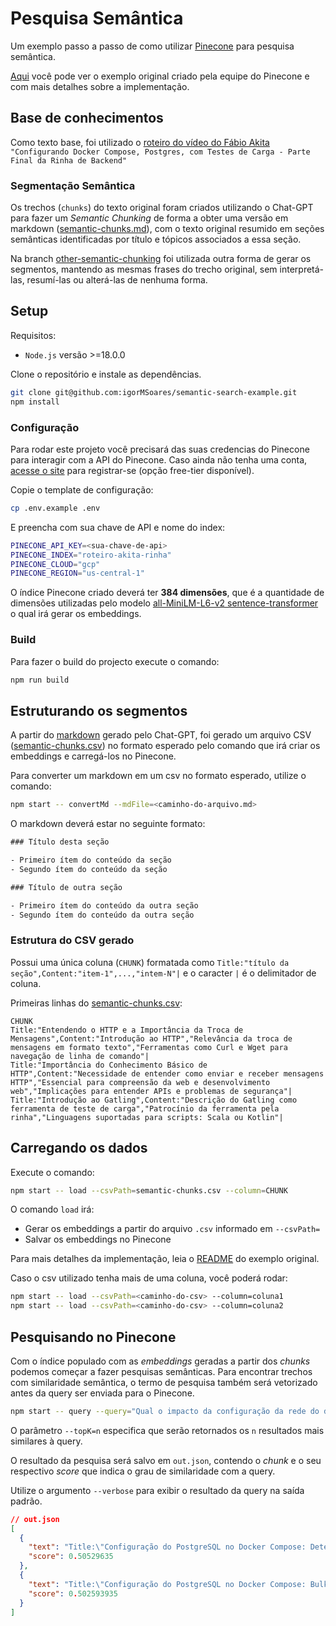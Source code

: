 # Pesquisa Semântica

Um exemplo passo a passo de como utilizar [Pinecone](https://www.pinecone.io/) para pesquisa semântica.

[Aqui](https://github.com/pinecone-io/semantic-search-example) você pode ver o exemplo original criado pela equipe do Pinecone e com mais detalhes sobre a implementação.

## Base de conhecimentos

Como texto base, foi utilizado o [roteiro do vídeo do Fábio Akita](https://www.akitaonrails.com/2023/12/16/akitando-149-configurando-docker-compose-postgres-com-testes-de-carga-parte-final-da-rinha-de-backend) `"Configurando Docker Compose, Postgres, com Testes de Carga - Parte Final da Rinha de Backend"`

### Segmentação Semântica

Os trechos (`chunks`) do texto original foram criados utilizando o Chat-GPT para fazer um _Semantic Chunking_ de forma a obter uma versão em markdown ([semantic-chunks.md](./semantic-chunks.md)), com o texto original resumido em seções semânticas identificadas por título e tópicos associados a essa seção.

Na branch [other-semantic-chunking](https://github.com/igorMSoares/semantic-search-example/tree/feat/other-semantic-chunking) foi utilizada outra forma de gerar os segmentos, mantendo as mesmas frases do trecho original, sem interpretá-las, resumí-las ou alterá-las de nenhuma forma.

## Setup

Requisitos:

- `Node.js` versão >=18.0.0

Clone o repositório e instale as dependências.

```sh
git clone git@github.com:igorMSoares/semantic-search-example.git
npm install
```

### Configuração

Para rodar este projeto você precisará das suas credencias do Pinecone para interagir com a API do Pinecone. Caso ainda não tenha uma conta, [acesse o site](https://www.pinecone.io/) para registrar-se (opção free-tier disponível).

Copie o template de configuração:

```sh
cp .env.example .env
```

E preencha com sua chave de API e nome do index:

```sh
PINECONE_API_KEY=<sua-chave-de-api>
PINECONE_INDEX="roteiro-akita-rinha"
PINECONE_CLOUD="gcp"
PINECONE_REGION="us-central-1"
```

O índice Pinecone criado deverá ter **384 dimensões**, que é a quantidade de dimensões utilizadas pelo modelo [all-MiniLM-L6-v2 sentence-transformer](https://huggingface.co/sentence-transformers/all-MiniLM-L6-v2) o qual irá gerar os embeddings.

### Build

Para fazer o build do projecto execute o comando:

```sh
npm run build
```

## Estruturando os segmentos

A partir do [markdown](./semantic-chunks.md) gerado pelo Chat-GPT, foi gerado um arquivo CSV ([semantic-chunks.csv](./semantic-chunks.csv)) no formato esperado pelo comando que irá criar os embeddings e carregá-los no Pinecone.

Para converter um markdown em um csv no formato esperado, utilize o comando:

```sh
npm start -- convertMd --mdFile=<caminho-do-arquivo.md>
```

O markdown deverá estar no seguinte formato:

```txt
### Título desta seção

- Primeiro ítem do conteúdo da seção
- Segundo ítem do conteúdo da seção

### Título de outra seção

- Primeiro ítem do conteúdo da outra seção
- Segundo ítem do conteúdo da outra seção
```

### Estrutura do CSV gerado

Possui uma única coluna (`CHUNK`) formatada como `Title:"título da seção",Content:"item-1",...,"intem-N"|` e o caracter `|` é o delimitador de coluna.

Primeiras linhas do [semantic-chunks.csv](./semantic-chunks.csv):

```csv
CHUNK
Title:"Entendendo o HTTP e a Importância da Troca de Mensagens",Content:"Introdução ao HTTP","Relevância da troca de mensagens em formato texto","Ferramentas como Curl e Wget para navegação de linha de comando"|
Title:"Importância do Conhecimento Básico de HTTP",Content:"Necessidade de entender como enviar e receber mensagens HTTP","Essencial para compreensão da web e desenvolvimento web","Implicações para entender APIs e problemas de segurança"|
Title:"Introdução ao Gatling",Content:"Descrição do Gatling como ferramenta de teste de carga","Patrocínio da ferramenta pela rinha","Linguagens suportadas para scripts: Scala ou Kotlin"|
```

## Carregando os dados

Execute o comando:

```sh
npm start -- load --csvPath=semantic-chunks.csv --column=CHUNK
```

O comando `load` irá:

- Gerar os embeddings a partir do arquivo `.csv` informado em `--csvPath=`
- Salvar os embeddings no Pinecone

Para mais detalhes da implementação, leia o [README](https://github.com/pinecone-io/semantic-search-example/tree/main) do exemplo original.

Caso o csv utilizado tenha mais de uma coluna, você poderá rodar:

```sh
npm start -- load --csvPath=<caminho-do-csv> --column=coluna1
npm start -- load --csvPath=<caminho-do-csv> --column=coluna2
```

## Pesquisando no Pinecone

Com o índice populado com as _embeddings_ geradas a partir dos _chunks_ podemos começar a fazer pesquisas semânticas. Para encontrar trechos com similaridade semântica, o termo de pesquisa também será vetorizado antes da query ser enviada para o Pinecone.

```sh
npm start -- query --query="Qual o impacto da configuração da rede do docker na performance da API?" --topK=10
```

O parâmetro `--topK=n` especifica que serão retornados os `n` resultados mais similares à query. 

O resultado da pesquisa será salvo em `out.json`, contendo o _chunk_ e o seu respectivo _score_ que indica o grau de similaridade com a query.

Utilize o argumento `--verbose` para exibir o resultado da query na saída padrão.

```json
// out.json
[
  {
    "text": "Title:\"Configuração do PostgreSQL no Docker Compose: Determinação do Número Ideal de Conexões\",Content:\"Pergunta crucial: quantas conexões são necessárias para suportar a carga do teste de Gatling?\",\"450 conexões é suficiente ou menos seria aceitável? Qual é o equilíbrio ideal entre uso de recursos e tempo de espera para novas conexões?\",\"Testes de carga são essenciais para validar e ajustar essas premissas na prática, garantindo uma configuração otimizada e eficiente\",\"Essas considerações mostram a importância de ajustar adequadamente a configuração do PostgreSQL para atender às demandas específicas de carga e recursos de um ambiente Docker Compose, além de destacar a necessidade de testes de carga para validar e otimizar essas configurações na prática.\"",
    "score": 0.50529635
  },
  {
    "text": "Title:\"Configuração do PostgreSQL no Docker Compose: Bulk Insert e Upserts\",Content:\"Estratégias importantes para operações eficientes de inserção em massa de dados\",\"Reduzem o tempo e os recursos necessários para inserir grandes volumes de dados de uma só vez\",\"Cada banco de dados tem suas próprias peculiaridades de sintaxe para essas operações\"",
    "score": 0.502593935
  }
]
```
